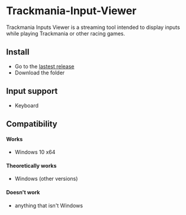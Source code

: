 # Trackmania-Input-Viewer

Trackmania Inputs Viewer is a streaming tool intended to display inputs while playing Trackmania or other racing games.

## Install
- Go to the [lastest release](Releases/0.5)
- Download the folder

## Input support
- Keyboard

## Compatibility
#### Works
- Windows 10 x64

#### Theoretically works 
- Windows (other versions)

#### Doesn't work
- anything that isn't Windows
